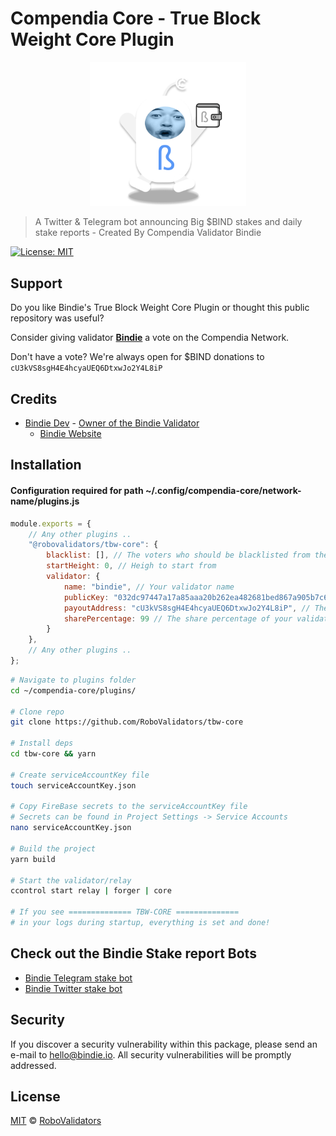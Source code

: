 # Compendia Core - True Block Weight Core Plugin

<p align="center">
    <img src="./.github/bindie-pog-wallet-2.png" alt="bindie" width="250"/>

> A Twitter & Telegram bot announcing Big $BIND stakes and daily stake reports - Created By Compendia Validator Bindie

[![License: MIT](https://img.shields.io/badge/License-MIT-green.svg)](https://opensource.org/licenses/MIT)

## Support

Do you like Bindie's True Block Weight Core Plugin or thought this public repository was useful?

Consider giving validator **[Bindie](https://bindscan.io/wallets/bindie)** a vote on the Compendia Network.

Don't have a vote? We're always open for $BIND donations to `cU3kVS8sgH4E4hcyaUEQ6DtxwJo2Y4L8iP`

## Credits
- [Bindie Dev](https://t.me/BindieDev) - [Owner of the Bindie Validator](https://bindscan.io/wallets/bindie)
  - [Bindie Website](https://bindie.io/)

## Installation

#### Configuration required for path ~/.config/compendia-core/network-name/plugins.js

```javascript
module.exports = {
    // Any other plugins ..
    "@robovalidators/tbw-core": {
        blacklist: [], // The voters who should be blacklisted from the calculations
        startHeight: 0, // Heigh to start from
        validator: {
            name: "bindie", // Your validator name
            publicKey: "032dc97447a17a85aaa20b262ea482681bed867a905b7c61487bc506a7b939bbc5", // Your validator public key
            payoutAddress: "cU3kVS8sgH4E4hcyaUEQ6DtxwJo2Y4L8iP", // The address you'd like to receive your validator cut on
            sharePercentage: 99 // The share percentage of your validator
        }
    },
    // Any other plugins ..
};
```

```bash
# Navigate to plugins folder
cd ~/compendia-core/plugins/

# Clone repo
git clone https://github.com/RoboValidators/tbw-core

# Install deps
cd tbw-core && yarn

# Create serviceAccountKey file
touch serviceAccountKey.json

# Copy FireBase secrets to the serviceAccountKey file
# Secrets can be found in Project Settings -> Service Accounts
nano serviceAccountKey.json

# Build the project
yarn build

# Start the validator/relay
ccontrol start relay | forger | core

# If you see ============== TBW-CORE ==============
# in your logs during startup, everything is set and done!

```

## Check out the Bindie Stake report Bots

- [Bindie Telegram stake bot](https://t.me/CompendiaStakes)
- [Bindie Twitter stake bot](https://twitter.com/BindieBot)

## Security

If you discover a security vulnerability within this package, please send an e-mail to hello@bindie.io. All security vulnerabilities will be promptly addressed.

## License

[MIT](LICENSE) © [RoboValidators](https://bindie.io/)
